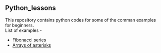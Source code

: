 ## Python_lessons
This repository contains python codes for some of the comman examples for beginners.  
List of examples - 
* [Fibonacci series](https://github.com/Mehul-Bagaria/Python_lessons/blob/main/Fibonacci%20series.ipynb)
* [Arrays of asterisks](https://github.com/Mehul-Bagaria/Python_lessons/blob/main/Arrays%20of%20asterisks.ipynb)
